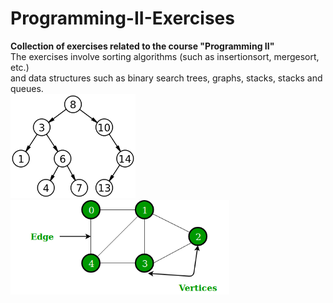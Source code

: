 # Programming-II-Exercises

<b>Collection of exercises related to the course "Programming II"</b> <br>
The exercises involve sorting algorithms (such as insertionsort, mergesort, etc.)<br>
and data structures such as binary search trees, graphs, stacks, stacks and queues. <br>
<img src="images/BST.png" width="200"><span><img src="images/Graph.png" width="350">
